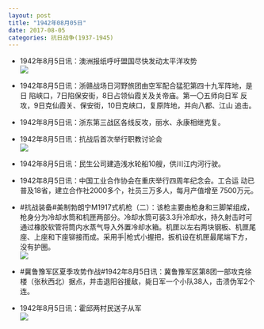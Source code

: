 ```yaml
---
layout: post
title: "1942年08月05日"
date: 2017-08-05
categories: 抗日战争(1937-1945)
---
```


<meta name="referrer" content="no-referrer" />

- 1942年8月5日讯：澳洲报纸呼吁盟国尽快发动太平洋攻势 <br/><img src="https://wx3.sinaimg.cn/large/aca367d8ly1fi971yknddj209z0bpjsc.jpg" />

- 1942年8月5日讯：浙赣战场日河野旅团由空军配合猛犯第四十九军阵地，是日 陷峡口，7日陷保安街，8日占领仙霞关及关帝庙。第一〇五师向日军 反攻，9日克仙霞关、保安街，10日克峡口，复原阵地，并向八都、江山 追击。 

- 1942年8月5日讯：浙东第三战区各线反攻，丽水、永康相继克复。 

- 1942年8月5日讯：抗战后首次举行职教讨论会 <br/><img src="https://wx3.sinaimg.cn/large/aca367d8ly1fi91uoee09j20i30da76c.jpg" />

- 1942年8月5日讯：民生公司建造浅水轮船10艘，供川江内河行驶。 

- 1942年8月5日讯：中国工业合作协会在重庆举行四周年纪念会。工合运 动已普及18省，建立合作社2000多个，社员三万多人，每月产值增至 7500万元。 

- #抗战装备#美制勃朗宁M1917式机枪（二）：该枪主要由枪身和三脚架组成，枪身分为冷却水筒和机匣两部分。冷却水筒可装3.3升冷却水，持久射击时可通过橡胶软管将筒内水蒸气导入外置冷却水箱。机匣以左右两块钢板、机匣尾座、上座和下座铆接而成。采用手|枪式小握把，扳机设在机匣最尾端下方，没有护圈。 <br/><img src="https://wx4.sinaimg.cn/large/aca367d8ly1fi8m8qa29jj20ez1jwqc6.jpg" />

- #冀鲁豫军区夏季攻势作战#1942年8月5日讯：冀鲁豫军区第8团一部攻克徐楼（张秋西北）据点，并击退阳谷援敌，毙日军一个小队38人，击溃伪军2个连。 

- 1942年8月5日讯：霍邱两村民送子从军 <br/><img src="https://wx3.sinaimg.cn/large/aca367d8ly1fi8h1qoqpbj20c0062mxq.jpg" />

